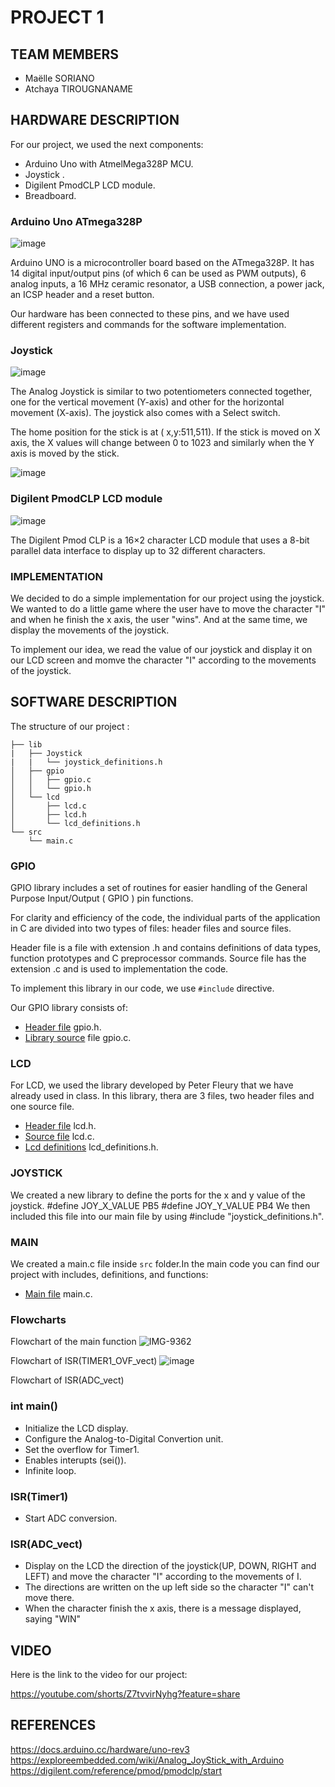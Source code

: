# PROJECT 1
## TEAM MEMBERS
- Maëlle SORIANO
- Atchaya TIROUGNANAME

## HARDWARE DESCRIPTION

For our project, we used the next components:

- Arduino Uno with AtmelMega328P MCU.
- Joystick .
- Digilent PmodCLP LCD module.
- Breadboard.


### Arduino Uno ATmega328P

![image](https://user-images.githubusercontent.com/114863539/206877940-41feb3db-5e2c-4d62-a621-a31d320ece04.png)

Arduino UNO is a microcontroller board based on the ATmega328P. It has 14 digital input/output pins (of which 6 can be used as PWM outputs), 6 analog inputs, a 16 MHz ceramic resonator, a USB connection, a power jack, an ICSP header and a reset button. 

Our hardware has been connected to these pins, and we have used different registers and commands for the software implementation.

### Joystick

![image](https://user-images.githubusercontent.com/114863539/206877890-6c17b4d4-ae4d-4fff-8d66-6b673cac62f4.png)

The Analog Joystick is similar to two potentiometers connected together, one for the vertical movement (Y-axis) and other for the horizontal movement (X-axis). The joystick also comes with a Select switch.

The home position for the stick is at ( x,y:511,511). If the stick is moved on X axis, the X values will change between 0 to 1023 and similarly when the Y axis is moved by the stick.

![image](https://user-images.githubusercontent.com/114863539/206878131-a2a6d708-3ee7-4932-9f09-46751da8e7bc.png)


### Digilent PmodCLP LCD module

![image](https://user-images.githubusercontent.com/114863539/206877926-a9289cf0-c34a-429e-9641-afbe14eca79b.png)

The Digilent Pmod CLP is a 16×2 character LCD module that uses a 8-bit parallel data interface to display up to 32 different characters.


### IMPLEMENTATION


We decided to do a simple implementation for our project using the joystick. We wanted to do a little game where the user have to move the character "I" and when he finish the x axis, the user "wins". And at the same time, we display the movements of the joystick.

To implement our idea, we read the value of our joystick and display it on our LCD screen and momve the character "I" according to the movements of the joystick. 


## SOFTWARE DESCRIPTION

The structure of our project :
```
├── lib
|   ├── Joystick
|   |   └── joystick_definitions.h
│   ├── gpio
│   │   ├── gpio.c
│   │   └── gpio.h
│   └── lcd
│       ├── lcd.c
│       ├── lcd.h
│       └── lcd_definitions.h
└── src
    └── main.c

```

### GPIO

GPIO library includes a set of routines for easier handling of the General Purpose Input/Output ( GPIO ) pin functions. 

For clarity and efficiency of the code, the individual parts of the application in C are divided into two types of files: header files and source files.

Header file is a file with extension .h and contains definitions of data types, function prototypes and C preprocessor commands. 
Source file has the extension .c and is used to implementation the code. 

To implement this library in our code, we use ```#include``` directive. 

Our GPIO library consists of:
- [Header file](https://github.com/Atchaya23/digital-electronics-2/blob/main/project-1/lib/gpio/gpio.h) gpio.h.
- [Library source](https://github.com/Atchaya23/digital-electronics-2/blob/main/project-1/lib/gpio/gpio.c) file gpio.c.


### LCD

For LCD, we used the library developed by Peter Fleury that we have already used in class.
In this library, thera are 3 files, two header files and one source file.

- [Header file](https://github.com/Atchaya23/digital-electronics-2/blob/main/project-1/lib/lcd/lcd.h) lcd.h.
- [Source file](https://github.com/Atchaya23/digital-electronics-2/blob/main/project-1/lib/lcd/lcd.c) lcd.c.
- [Lcd definitions](https://github.com/Atchaya23/digital-electronics-2/blob/main/project-1/lib/lcd/lcd_definitions.h) lcd_definitions.h.

### JOYSTICK

We created a new library to define the ports for the x and y value of the joystick.
#define JOY_X_VALUE PB5
#define JOY_Y_VALUE PB4
We then included this file into our main file by using #include "joystick_definitions.h".

### MAIN

We created a main.c file inside ```src``` folder.In the main code you can find our project with includes, definitions, and functions:

- [Main file](https://github.com/Atchaya23/digital-electronics-2/blob/main/project-1/src/main.c) main.c.

### Flowcharts

Flowchart of the main function
![IMG-9362](https://user-images.githubusercontent.com/114863539/206878569-2c072acf-68c7-4eec-b1e2-1cf9e1f6faef.jpg)

Flowchart of ISR(TIMER1_OVF_vect)
![image](https://user-images.githubusercontent.com/114863539/206878635-8cd0e8ad-0f28-49ee-8460-ba68bf7e19cf.png)

Flowchart of ISR(ADC_vect)


### int main()

* Initialize the LCD display.
* Configure the Analog-to-Digital Convertion unit.
* Set the overflow for Timer1.
* Enables interupts (sei()).
* Infinite loop.



### ISR(Timer1)

* Start ADC conversion.



### ISR(ADC_vect)

* Display on the LCD the direction of the joystick(UP, DOWN, RIGHT and LEFT) and move the character "I" according to the movements of I.
* The directions are written on the up left side so the character "I" can't move there.
* When the character finish the x axis, there is a message displayed, saying "WIN"


## VIDEO

Here is the link to the video for our project:

https://youtube.com/shorts/Z7tvvirNyhg?feature=share


## REFERENCES
https://docs.arduino.cc/hardware/uno-rev3
https://exploreembedded.com/wiki/Analog_JoyStick_with_Arduino
https://digilent.com/reference/pmod/pmodclp/start
